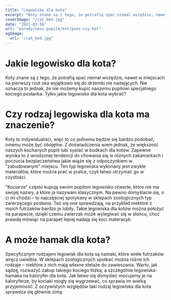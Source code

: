 ```yaml
---
title: "Legowisko dla kota"
excerpt: "Koty znane są z tego, że potrafią spać niemal wszędzie, nawet w miejscach na pierwszy rzut oka wyjątkowo się do drzemki nie nadających. Nie oznacza to jednak, że nie możemy kupić naszemu pupilowi specjalnego kociego posłanka. Tylko jakie legowisko dla kota wybrać?"
coverImage: "/cat_bed.jpg"
date: "2021-03-16"
url: "porady/nasi-pupile/kot/pies-czy-kot"
ogImage:
  url: "/cat_bed.jpg"
---
```


# Jakie legowisko dla kota?

Koty znane są z tego, że potrafią spać niemal wszędzie, nawet w miejscach na pierwszy rzut oka wyjątkowo się do drzemki nie nadających. Nie oznacza to jednak, że nie możemy kupić naszemu pupilowi specjalnego kociego posłanka. Tylko jakie legowisko dla kota wybrać?

# Czy rodzaj legowiska dla kota ma znaczenie?

Koty to indywidualiści, więc to co jednemu będzie się bardzo podobać, innemu może być obojętne. Z doświadczenia wiem jednak, że większość naszych kochanych pupili lubi sypiać w budkach dla kotów. Zapewne wynika to z wrodzonej tendencji do chowania się w różnych zakamarkach i poczucia bezpieczeństwa jakie wiąże się z odpoczynkiem w "zabudowanym" miejscu. Ten typ legowiska wykonany jest zwykle materiałów, które można prać w pralce, czyli łatwo utrzymać go w czystości.

"Kociarze" często kupują swoim pupilom legowisko otwarte, które nie ma swojej nazwy, a które ja nazywam klasycznym. Na pewno domyślacie się, o ci mi chodzi – to najczęściej spotykany w sklepach zoologicznych typ zwierzęcego posłania. Też się one sprawdzają, na przykład niektóre z moich futrzaków bardzo je lubiły. Takie legowiska dla kotów można położyć na parapecie, dzięki czemu zwierzak może wylegiwać się w słońcu, choć prawdę mówiąc na parapet lepiej nadają się koci materacyk.

# A może hamak dla kota?

Specyficznym rodzajem legowisk dla kota są hamaki, które wiele futrzaków wręcz uwielbia. W sklepach zoologicznych spotkać można różne ich rodzaje – niektóre z nich mają własne stelaże do zawieszania. Warto, jak sądzę, rozważyć zakup takiego kociego łóżka, a szczególnie legowiska-hamaka na kaloryfer dla kota. Jak łatwo się domyśleć mocujemy je na kaloryferze, by kociaki mogły się wygrzewać, co sprawia im wielką przyjemność. Z oczywistych względów taki rodzaj legowiska dla kota sprawdza się głównie zimą.
